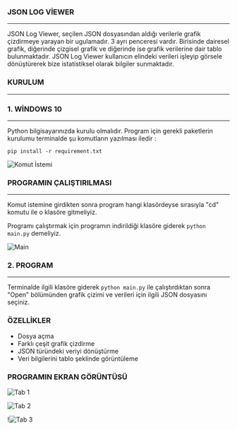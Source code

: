 ### JSON LOG VİEWER
---
JSON Log Viewer, seçilen JSON dosyasından aldığı verilerle grafik çizdirmeye yarayan bir ugulamadır. 3 ayrı penceresi vardır. Birisinde dairesel grafik, diğerinde çizgisel grafik ve diğerinde ise grafik verilerine dair tablo bulunmaktadır. 
JSON Log Viewer kullanıcın elindeki verileri işleyip görsele dönüştürerek bize istatistiksel olarak bilgiler sunmaktadır.

### KURULUM
---
### 1. WİNDOWS 10
---
Python bilgisayarınızda kurulu olmalıdır. Program için gerekli paketlerin kurulumu terminalde şu komutların yazılması iledir :

``` pip install -r requirement.txt ```

![Komut İstemi](https://user-images.githubusercontent.com/77548130/133633217-801fd841-222d-4bca-a4f1-481b4982f1da.JPG)

### PROGRAMIN ÇALIŞTIRILMASI
---
Komut istemine girdikten sonra program hangi klasördeyse sırasıyla "cd" komutu ile o klasöre gitmeliyiz.

Programı çalıştırmak için programın indirildiği klasöre giderek ``` python main.py ``` demeliyiz.

![Main](https://user-images.githubusercontent.com/77548130/133633486-64ce00d5-130d-4794-b038-f6b7d5c76b30.JPG)


### 2. PROGRAM
---
Terminalde ilgili klasöre giderek ``` python main.py ``` ile çalıştırdıktan sonra "Open" bölümünden grafik çizimi ve verileri için ilgili JSON dosyasını seçiniz.

### ÖZELLİKLER
* Dosya açma
* Farklı çeşit grafik çizdirme
* JSON türündeki veriyi dönüştürme
* Veri bilgilerini tablo şeklinde görüntüleme

### PROGRAMIN EKRAN GÖRÜNTÜSÜ

![Tab 1](https://user-images.githubusercontent.com/77548130/133634891-904f868c-064a-452e-8782-7a10d3a98794.JPG)

![Tab 2](https://user-images.githubusercontent.com/77548130/133634956-142d5fda-8daf-4afa-9e0f-f379d5e597cc.JPG)

!![Tab 3](https://user-images.githubusercontent.com/77548130/133664213-d864d836-6834-4452-9c8a-a1ea3b5be0ff.JPG)








